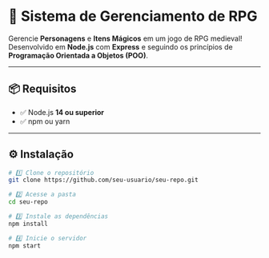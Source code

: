 # 🎲 Sistema de Gerenciamento de RPG

Gerencie **Personagens** e **Itens Mágicos** em um jogo de RPG medieval!  
Desenvolvido em **Node.js** com **Express** e seguindo os princípios de **Programação Orientada a Objetos (POO)**.

---

## 📦 Requisitos

- ✅ Node.js **14 ou superior**
- ✅ npm ou yarn

---

## ⚙️ Instalação

```bash
# 1️⃣ Clone o repositório
git clone https://github.com/seu-usuario/seu-repo.git

# 2️⃣ Acesse a pasta
cd seu-repo

# 3️⃣ Instale as dependências
npm install

# 4️⃣ Inicie o servidor
npm start
